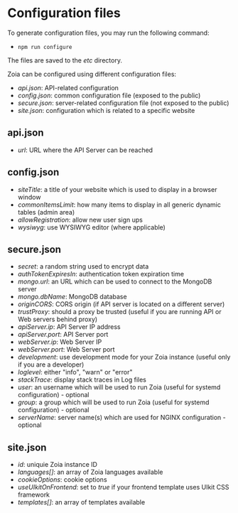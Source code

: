 # Configuration files

To generate configuration files, you may run the following command:

* `npm run configure`

The files are saved to the *etc* directory.

Zoia can be configured using different configuration files:

* *api.json*: API-related configuration
* *config.json*: common configuration file (exposed to the public)
* *secure.json*: server-related configuration file (not exposed to the public)
* *site.json*: configuration which is related to a specific website

## api.json

* *url*: URL where the API Server can be reached

## config.json

* *siteTitle*: a title of your website which is used to display in a browser window
* *commonItemsLimit*: how many items to display in all generic dynamic tables (admin area)
* *allowRegistration*: allow new user sign ups
* *wysiwyg*: use WYSIWYG editor (where applicable)

## secure.json

* *secret*: a random string used to encrypt data
* *authTokenExpiresIn*: authentication token expiration time
* *mongo.url*: an URL which can be used to connect to the MongoDB server
* *mongo.dbName*: MongoDB database
* *originCORS*: CORS origin (if API server is located on a different server)
* *trustProxy*: should a proxy be trusted (useful if you are running API or Web servers behind proxy)
* *apiServer.ip*: API Server IP address
* *apiServer.port*: API Server port
* *webServer.ip*: Web Server IP
* *webServer.port*: Web Server port
* *development*: use development mode for your Zoia instance (useful only if you are a developer)
* *loglevel*: either "info", "warn" or "error"
* *stackTrace*: display stack traces in Log files
* *user*: an username which will be used to run Zoia (useful for systemd configuration) - optional
* *group*: a group which will be used to run Zoia (useful for systemd configuration) - optional
* *serverName*: server name(s) which are used for NGINX configuration - optional

## site.json

* *id*: uniquie Zoia instance ID
* *languages[]*: an array of Zoia languages available
* *cookieOptions*: cookie options
* *useUIkitOnFrontend*: set to *true* if your frontend template uses UIkit CSS framework
* *templates[]*: an array of templates available